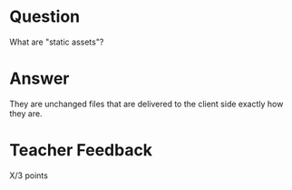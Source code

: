 # Question

What are "static assets"?

# Answer

They are unchanged files that are delivered to the client side exactly how they are.

# Teacher Feedback

X/3 points
